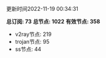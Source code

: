 更新时间2022-11-19 00:34:31

**总订阅: 73**
**总节点: 1022**
**有效节点: 358**
- v2ray节点: 219
- trojan节点: 95
- ss节点: 44
